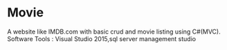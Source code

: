 # Movie
A website like IMDB.com with basic crud and movie listing using C#(MVC).
Software Tools : Visual Studio 2015,sql server management studio
